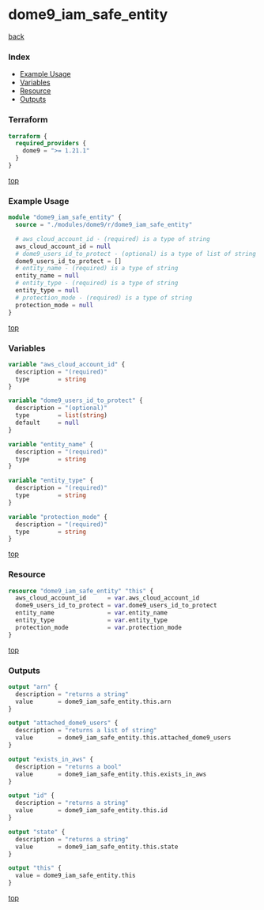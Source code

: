 # dome9_iam_safe_entity

[back](../dome9.md)

### Index

- [Example Usage](#example-usage)
- [Variables](#variables)
- [Resource](#resource)
- [Outputs](#outputs)

### Terraform

```terraform
terraform {
  required_providers {
    dome9 = ">= 1.21.1"
  }
}
```

[top](#index)

### Example Usage

```terraform
module "dome9_iam_safe_entity" {
  source = "./modules/dome9/r/dome9_iam_safe_entity"

  # aws_cloud_account_id - (required) is a type of string
  aws_cloud_account_id = null
  # dome9_users_id_to_protect - (optional) is a type of list of string
  dome9_users_id_to_protect = []
  # entity_name - (required) is a type of string
  entity_name = null
  # entity_type - (required) is a type of string
  entity_type = null
  # protection_mode - (required) is a type of string
  protection_mode = null
}
```

[top](#index)

### Variables

```terraform
variable "aws_cloud_account_id" {
  description = "(required)"
  type        = string
}

variable "dome9_users_id_to_protect" {
  description = "(optional)"
  type        = list(string)
  default     = null
}

variable "entity_name" {
  description = "(required)"
  type        = string
}

variable "entity_type" {
  description = "(required)"
  type        = string
}

variable "protection_mode" {
  description = "(required)"
  type        = string
}
```

[top](#index)

### Resource

```terraform
resource "dome9_iam_safe_entity" "this" {
  aws_cloud_account_id      = var.aws_cloud_account_id
  dome9_users_id_to_protect = var.dome9_users_id_to_protect
  entity_name               = var.entity_name
  entity_type               = var.entity_type
  protection_mode           = var.protection_mode
}
```

[top](#index)

### Outputs

```terraform
output "arn" {
  description = "returns a string"
  value       = dome9_iam_safe_entity.this.arn
}

output "attached_dome9_users" {
  description = "returns a list of string"
  value       = dome9_iam_safe_entity.this.attached_dome9_users
}

output "exists_in_aws" {
  description = "returns a bool"
  value       = dome9_iam_safe_entity.this.exists_in_aws
}

output "id" {
  description = "returns a string"
  value       = dome9_iam_safe_entity.this.id
}

output "state" {
  description = "returns a string"
  value       = dome9_iam_safe_entity.this.state
}

output "this" {
  value = dome9_iam_safe_entity.this
}
```

[top](#index)